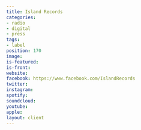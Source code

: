 ```yaml
---
title: Island Records
categories:
- radio
- digital
- press
tags:
- label
position: 170
image: 
is-featured: 
is-front: 
website: 
facebook: https://www.facebook.com/IslandRecords
twitter: 
instagram: 
spotify: 
soundcloud: 
youtube: 
apple: 
layout: client
---
```


